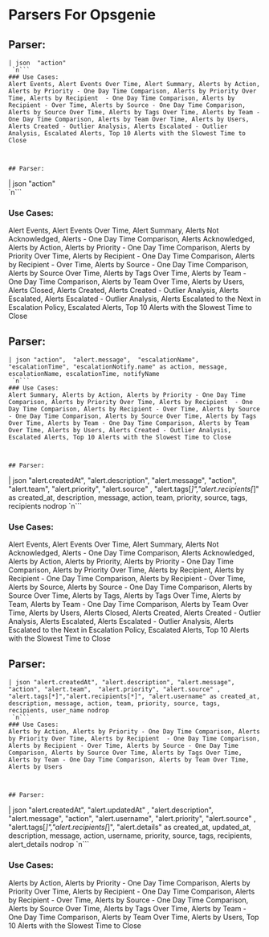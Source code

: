 # Parsers For Opsgenie

## Parser:
```
| json  "action" 
 `n```
### Use Cases:
Alert Events, Alert Events Over Time, Alert Summary, Alerts by Action, Alerts by Priority - One Day Time Comparison, Alerts by Priority Over Time, Alerts by Recipient  - One Day Time Comparison, Alerts by Recipient - Over Time, Alerts by Source - One Day Time Comparison, Alerts by Source Over Time, Alerts by Tags Over Time, Alerts by Team - One Day Time Comparison, Alerts by Team Over Time, Alerts by Users, Alerts Created - Outlier Analysis, Alerts Escalated - Outlier Analysis, Escalated Alerts, Top 10 Alerts with the Slowest Time to Close



## Parser:
```
| json  "action"  
 `n```
### Use Cases:
Alert Events, Alert Events Over Time, Alert Summary, Alerts  Not Acknowledged, Alerts - One Day Time Comparison, Alerts Acknowledged, Alerts by Action, Alerts by Priority - One Day Time Comparison, Alerts by Priority Over Time, Alerts by Recipient  - One Day Time Comparison, Alerts by Recipient - Over Time, Alerts by Source - One Day Time Comparison, Alerts by Source Over Time, Alerts by Tags Over Time, Alerts by Team - One Day Time Comparison, Alerts by Team Over Time, Alerts by Users, Alerts Closed, Alerts Created, Alerts Created - Outlier Analysis, Alerts Escalated, Alerts Escalated - Outlier Analysis, Alerts Escalated to the Next in Escalation Policy, Escalated Alerts, Top 10 Alerts with the Slowest Time to Close



## Parser:
```
| json "action",  "alert.message",  "escalationName", "escalationTime", "escalationNotify.name" as action, message, escalationName, escalationTime, notifyName
 `n```
### Use Cases:
Alert Summary, Alerts by Action, Alerts by Priority - One Day Time Comparison, Alerts by Priority Over Time, Alerts by Recipient  - One Day Time Comparison, Alerts by Recipient - Over Time, Alerts by Source - One Day Time Comparison, Alerts by Source Over Time, Alerts by Tags Over Time, Alerts by Team - One Day Time Comparison, Alerts by Team Over Time, Alerts by Users, Alerts Created - Outlier Analysis, Escalated Alerts, Top 10 Alerts with the Slowest Time to Close



## Parser:
```
| json "alert.createdAt", "alert.description", "alert.message", "action", "alert.team",  "alert.priority", "alert.source" , "alert.tags[*]","alert.recipients[*]" as created_at, description, message, action, team, priority, source, tags, recipients nodrop
 `n```
### Use Cases:
Alert Events, Alert Events Over Time, Alert Summary, Alerts  Not Acknowledged, Alerts - One Day Time Comparison, Alerts Acknowledged, Alerts by Action, Alerts by Priority, Alerts by Priority - One Day Time Comparison, Alerts by Priority Over Time, Alerts by Recipient, Alerts by Recipient  - One Day Time Comparison, Alerts by Recipient - Over Time, Alerts by Source, Alerts by Source - One Day Time Comparison, Alerts by Source Over Time, Alerts by Tags, Alerts by Tags Over Time, Alerts by Team, Alerts by Team - One Day Time Comparison, Alerts by Team Over Time, Alerts by Users, Alerts Closed, Alerts Created, Alerts Created - Outlier Analysis, Alerts Escalated, Alerts Escalated - Outlier Analysis, Alerts Escalated to the Next in Escalation Policy, Escalated Alerts, Top 10 Alerts with the Slowest Time to Close



## Parser:
```
| json "alert.createdAt", "alert.description", "alert.message", "action", "alert.team",  "alert.priority", "alert.source" , "alert.tags[*]","alert.recipients[*]", "alert.username" as created_at, description, message, action, team, priority, source, tags, recipients, user_name nodrop
 `n```
### Use Cases:
Alerts by Action, Alerts by Priority - One Day Time Comparison, Alerts by Priority Over Time, Alerts by Recipient  - One Day Time Comparison, Alerts by Recipient - Over Time, Alerts by Source - One Day Time Comparison, Alerts by Source Over Time, Alerts by Tags Over Time, Alerts by Team - One Day Time Comparison, Alerts by Team Over Time, Alerts by Users



## Parser:
```
| json "alert.createdAt", "alert.updatedAt" , "alert.description", "alert.message", "action", "alert.username",  "alert.priority", "alert.source" , "alert.tags[*]","alert.recipients[*]", "alert.details" as created_at, updated_at, description, message, action, username, priority, source, tags, recipients, alert_details nodrop
 `n```
### Use Cases:
Alerts by Action, Alerts by Priority - One Day Time Comparison, Alerts by Priority Over Time, Alerts by Recipient  - One Day Time Comparison, Alerts by Recipient - Over Time, Alerts by Source - One Day Time Comparison, Alerts by Source Over Time, Alerts by Tags Over Time, Alerts by Team - One Day Time Comparison, Alerts by Team Over Time, Alerts by Users, Top 10 Alerts with the Slowest Time to Close


